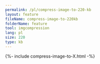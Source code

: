 ```yaml
---
permalink: /pl/compress-image-to-220-kb
layout: feature
fileName: compress-image-to-220kb
folderName: feature
tool: imgcompression
lang: pl
size: 220
type: kb
---
```


{%- include compress-image-to-X.html -%}
